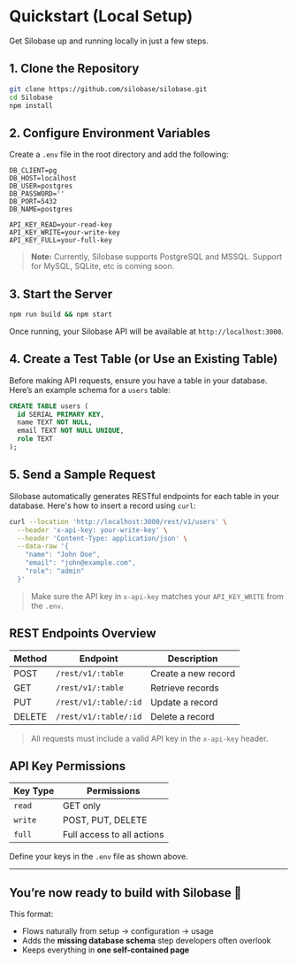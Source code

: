 # Quickstart (Local Setup)

Get Silobase up and running locally in just a few steps.

## 1. Clone the Repository

```bash
git clone https://github.com/silobase/silobase.git
cd Silobase
npm install
````

## 2. Configure Environment Variables

Create a `.env` file in the root directory and add the following:

```env
DB_CLIENT=pg
DB_HOST=localhost
DB_USER=postgres
DB_PASSWORD=''
DB_PORT=5432
DB_NAME=postgres

API_KEY_READ=your-read-key
API_KEY_WRITE=your-write-key
API_KEY_FULL=your-full-key
```
> **Note:** Currently, Silobase supports PostgreSQL and MSSQL. Support for MySQL, SQLite, etc is coming soon.


## 3. Start the Server

```bash
npm run build && npm start
```

Once running, your Silobase API will be available at `http://localhost:3000`.

## 4. Create a Test Table (or Use an Existing Table)

Before making API requests, ensure you have a table in your database. Here’s an example schema for a `users` table:

```sql
CREATE TABLE users (
  id SERIAL PRIMARY KEY,
  name TEXT NOT NULL,
  email TEXT NOT NULL UNIQUE,
  role TEXT
);
```

## 5. Send a Sample Request

Silobase automatically generates RESTful endpoints for each table in your database. Here's how to insert a record using `curl`:

```bash
curl --location 'http://localhost:3000/rest/v1/users' \
  --header 'x-api-key: your-write-key' \
  --header 'Content-Type: application/json' \
  --data-raw '{
    "name": "John Doe",
    "email": "john@example.com",
    "role": "admin"
  }'
```

> Make sure the API key in `x-api-key` matches your `API_KEY_WRITE` from the `.env`.

## REST Endpoints Overview

| Method | Endpoint              | Description         |
| ------ | --------------------- | ------------------- |
| POST   | `/rest/v1/:table`     | Create a new record |
| GET    | `/rest/v1/:table`     | Retrieve records    |
| PUT  | `/rest/v1/:table/:id` | Update a record     |
| DELETE | `/rest/v1/:table/:id` | Delete a record     |

> All requests must include a valid API key in the `x-api-key` header.

## API Key Permissions

| Key Type | Permissions                |
| -------- | -------------------------- |
| `read`   | GET only                   |
| `write`  | POST, PUT, DELETE        |
| `full`   | Full access to all actions |

Define your keys in the `.env` file as shown above.

---

You’re now ready to build with Silobase 🚀
---

This format:
- Flows naturally from setup → configuration → usage
- Adds the **missing database schema** step developers often overlook
- Keeps everything in **one self-contained page**

